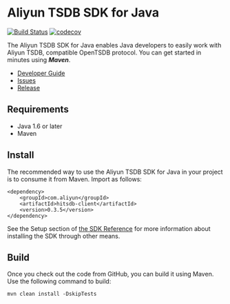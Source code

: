 
# Aliyun TSDB SDK for Java

[![Build Status](https://travis-ci.com/aliyun/aliyun-tsdb-java-sdk.svg?branch=master)](https://travis-ci.com/github/aliyun/aliyun-tsdb-java-sdk)
[![codecov](https://codecov.io/gh/aliyun/aliyun-tsdb-java-sdk/branch/master/graph/badge.svg?token=EOGQWWFDDT)](https://codecov.io/gh/aliyun/aliyun-tsdb-java-sdk)

The Aliyun TSDB SDK for Java enables Java developers to easily work with Aliyun TSDB, compatible OpenTSDB protocol. You can get started in minutes using ***Maven***. 

- [Developer Guide](https://help.aliyun.com/document_detail/61634.html)
- [Issues](https://github.com/aliyun/aliyun-tsdb-java-sdk/issues)
- [Release](https://github.com/aliyun/aliyun-tsdb-java-sdk/releases)

## Requirements

- Java 1.6 or later
- Maven

## Install

The recommended way to use the Aliyun TSDB SDK for Java in your project is to consume it from Maven. Import as follows:

```
<dependency>
    <groupId>com.aliyun</groupId>
    <artifactId>hitsdb-client</artifactId>
    <version>0.3.5</version>
</dependency>
```

See the Setup section of [the SDK Reference](https://help.aliyun.com/document_detail/61634.html) for more information about installing the SDK through other means.


## Build

Once you check out the code from GitHub, you can build it using Maven. Use the following command to build:

```
mvn clean install -DskipTests
```

